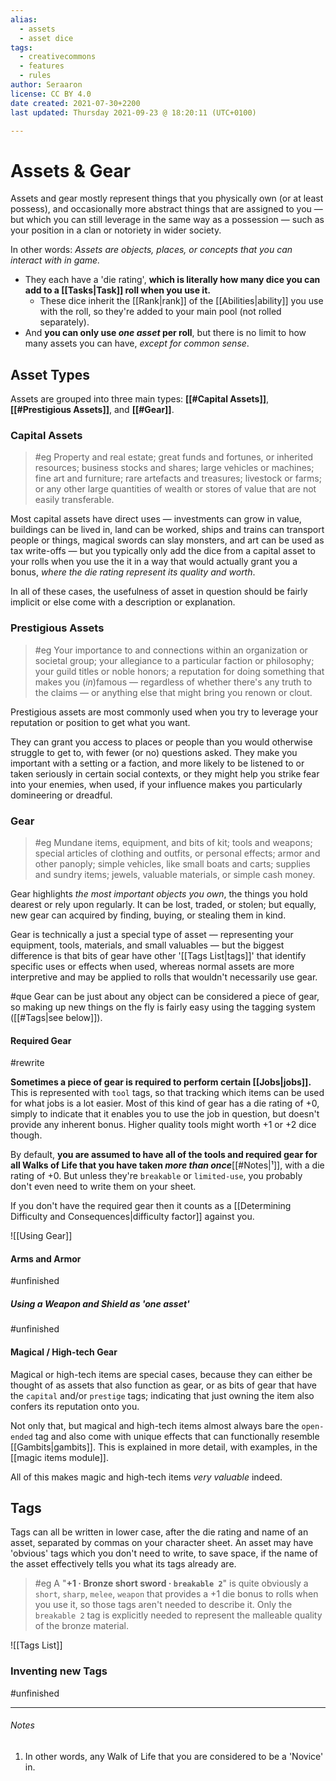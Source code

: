 ```yaml
---
alias:
  - assets
  - asset dice
tags:
  - creativecommons
  - features
  - rules
author: Seraaron
license: CC BY 4.0
date created: 2021-07-30+2200
last updated: Thursday 2021-09-23 @ 18:20:11 (UTC+0100)

---
```


# Assets & Gear

Assets and gear mostly represent things that you physically own (or at least possess), and occasionally more abstract things that are assigned to you — but which you can still leverage in the same way as a possession — such as your position in a clan or notoriety in wider society.

In other words: _Assets are objects, places, or concepts that you can interact with in game._

-   They each have a 'die rating', **which is literally how many dice you can add to a [[Tasks|Task]] roll when you use it.**
    -   These dice inherit the [[Rank|rank]] of the [[Abilities|ability]] you use with the roll, so they're added to your main pool (not rolled separately).
-   And **you can only use _one asset_ per roll**, but there is no limit to how many assets you can have, _except for common sense_.

## Asset Types

Assets are grouped into three main types: **[[#Capital Assets]]**, **[[#Prestigious Assets]]**, and **[[#Gear]]**.

### Capital Assets

> #eg
> Property and real estate; great funds and fortunes, or inherited resources; business stocks and shares; large vehicles or machines; fine art and furniture; rare artefacts and treasures; livestock or farms; or any other large quantities of wealth or stores of value that are not easily transferable.

Most capital assets have direct uses — investments can grow in value, buildings can be lived in, land can be worked, ships and trains can transport people or things, magical swords can slay monsters, and art can be used as tax write-offs — but you typically only add the dice from a capital asset to your rolls when you use the it in a way that would actually grant you a bonus, _where the die rating represent its quality and worth_.

In all of these cases, the usefulness of asset in question should be fairly implicit or else come with a description or explanation.

### Prestigious Assets

> #eg
> Your importance to and connections within an organization or societal group; your allegiance to a particular faction or philosophy; your guild titles or noble honors; a reputation for doing something that makes you (_in_)famous — regardless of whether there's any truth to the claims — or anything else that might bring you renown or clout.

Prestigious assets are most commonly used when you try to leverage your reputation or position to get what you want.

They can grant you access to places or people than you would otherwise struggle to get to, with fewer (or no) questions asked. They make you important with a setting or a faction, and more likely to be listened to or taken seriously in certain social contexts, or they might help you strike fear into your enemies, when used, if your influence makes you particularly domineering or dreadful.

### Gear

> #eg
> Mundane items, equipment, and bits of kit; tools and weapons; special articles of clothing and outfits, or personal effects; armor and other panoply; simple vehicles, like small boats and carts; supplies and sundry items; jewels, valuable materials, or simple cash money.

Gear highlights _the most important objects  you own_, the things you hold dearest or rely upon regularly. It can be lost, traded, or stolen; but equally, new gear can acquired by finding, buying, or stealing them in kind.

Gear is technically a just a special type of asset — representing your equipment, tools, materials, and small valuables — but the biggest difference is that bits of gear have other '[[Tags List|tags]]' that identify specific uses or effects when used, whereas normal assets are more interpretive and may be applied to rolls that wouldn't necessarily use gear.

#que Gear can be just about any object can be considered a piece of gear, so making up new things on the fly is fairly easy using the tagging system ([[#Tags|see below]]).

#### Required Gear

#rewrite

**Sometimes a piece of gear is required to perform certain [[Jobs|jobs]].** This is represented with `tool` tags, so that tracking which items can be used for what jobs is a lot easier. Most of this kind of gear has a die rating of +0, simply to indicate that it enables you to use the job in question, but doesn't provide any inherent bonus. Higher quality tools might worth +1 or +2 dice though.

By default, **you are assumed to have all of the tools and required gear for all Walks of Life that you have taken _more than once_**[[#Notes|¹]], with a die rating of +0. But unless they're `breakable` or `limited-use`, you probably don't even need to write them on your sheet.

If you don't have the required gear then it counts as a [[Determining Difficulty and Consequences|difficulty factor]] against you.

![[Using Gear]]

#### Arms and Armor

#unfinished

##### Using a Weapon and Shield as 'one asset'

#unfinished

#### Magical / High-tech Gear

Magical or high-tech items are special cases, because they can either be thought of as assets that also function as gear, or as bits of gear that have the `capital` and/or `prestige` tags; indicating that just owning the item also confers its reputation onto you.

Not only that, but magical and high-tech items almost always bare the `open-ended` tag and also come with unique effects that can functionally resemble [[Gambits|gambits]]. This is explained in more detail, with examples, in the [[magic items module]].

All of this makes magic and high-tech items _very valuable_ indeed.

## Tags

Tags can all be written in lower case, after the die rating and name of an asset, separated by commas on your character sheet. An asset may have 'obvious' tags which you don't need to write, to save space, if the name of the asset effectively tells you what its tags already are.

> #eg
> A "**+1 · Bronze short sword · `breakable 2`**" is quite obviously a `short`, `sharp`, `melee`, `weapon` that provides a +1 die bonus to rolls when you use it, so those tags aren't needed to describe it. Only the `breakable 2` tag is explicitly needed to represent the malleable quality of the bronze material.

![[Tags List]]

### Inventing new Tags

#unfinished

---

###### Notes

1.  In other words, any Walk of Life that you are considered to be a 'Novice' in.
